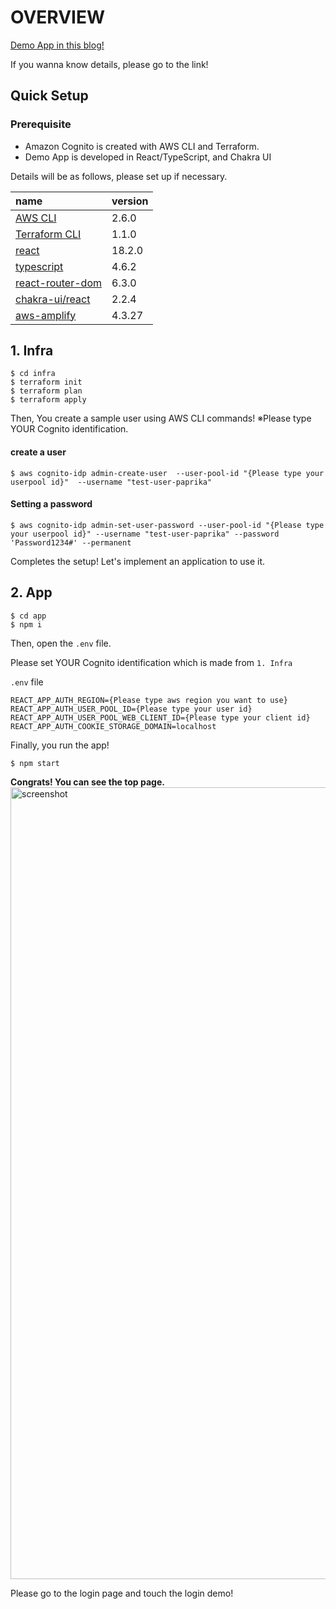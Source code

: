 # OVERVIEW

[Demo App in this blog!](https://dev.to/paprikamah/how-to-use-amazon-cognito-with-reacttypescript-4elj)

If you wanna know details, please go to the link!

## Quick Setup

### Prerequisite

-   Amazon Cognito is created with AWS CLI and Terraform.
-   Demo App is developed in React/TypeScript, and Chakra UI

Details will be as follows, please set up if necessary.

| name                                                                                     | version |
| :--------------------------------------------------------------------------------------- | :------ |
| [AWS CLI](https://docs.aws.amazon.com/cli/latest/userguide/getting-started-install.html) | 2.6.0   |
| [Terraform CLI](https://learn.hashicorp.com/tutorials/terraform/install-cli)             | 1.1.0   |
| [react](https://github.com/facebook/react)                                               | 18.2.0  |
| [typescript](https://github.com/microsoft/TypeScript)                                    | 4.6.2   |
| [react-router-dom](https://github.com/remix-run/react-router)                            | 6.3.0   |
| [chakra-ui/react](https://github.com/chakra-ui/chakra-ui)                                | 2.2.4   |
| [aws-amplify](https://github.com/aws-amplify/amplify-js)                                 | 4.3.27  |

## 1. Infra

```
$ cd infra
$ terraform init
$ terraform plan
$ terraform apply
```

Then, You create a sample user using AWS CLI commands! ※Please type YOUR Cognito identification.

#### create a user

```
$ aws cognito-idp admin-create-user  --user-pool-id "{Please type your userpool id}"  --username "test-user-paprika"
```

#### Setting a password

```
$ aws cognito-idp admin-set-user-password --user-pool-id "{Please type your userpool id}" --username "test-user-paprika" --password 'Password1234#' --permanent
```

Completes the setup! Let's implement an application to use it.

## 2. App

```
$ cd app
$ npm i
```

Then, open the `.env` file.

Please set YOUR Cognito identification which is made from `1. Infra`

`.env` file

```
REACT_APP_AUTH_REGION={Please type aws region you want to use}
REACT_APP_AUTH_USER_POOL_ID={Please type your user id}
REACT_APP_AUTH_USER_POOL_WEB_CLIENT_ID={Please type your client id}
REACT_APP_AUTH_COOKIE_STORAGE_DOMAIN=localhost
```

Finally, you run the app!

```
$ npm start
```

**Congrats! You can see the top page.**
<img width="1267" alt="screenshot" src="https://user-images.githubusercontent.com/42430018/179391595-cc787f86-9df7-49d6-9b0e-97acfdbde78a.png">

Please go to the login page and touch the login demo!
